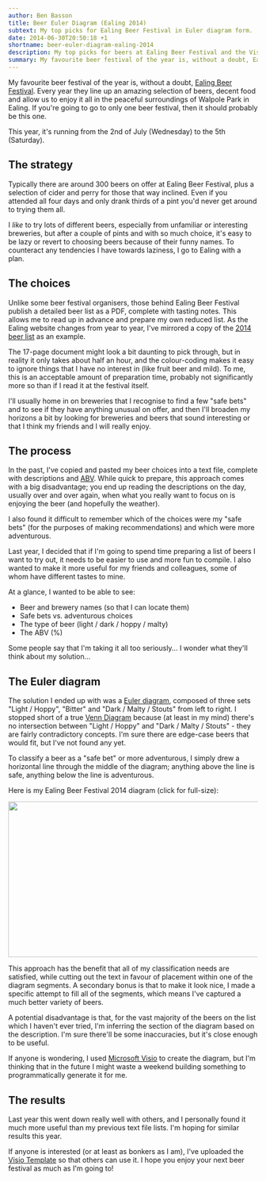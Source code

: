 ```yaml
---
author: Ben Basson
title: Beer Euler Diagram (Ealing 2014)
subtext: My top picks for Ealing Beer Festival in Euler diagram form.
date: 2014-06-30T20:50:18 +1
shortname: beer-euler-diagram-ealing-2014
description: My top picks for beers at Ealing Beer Festival and the Visio Template I use to produce my Beer Euler Diagram. 
summary: My favourite beer festival of the year is, without a doubt, Ealing Beer Festival. In this post, I present my top picks for the festival in Euler Diagram form, along with the Visio template I used to produce it.
---
```


My favourite beer festival of the year is, without a doubt, [Ealing Beer Festival][1]. Every year they line up an amazing selection of beers, decent food and allow us to enjoy it all in the peaceful surroundings of Walpole Park in Ealing. If you're going to go to only one beer festival, then it should probably be this one.

This year, it's running from the 2nd of July (Wednesday) to the 5th (Saturday). 

The strategy
------------

Typically there are around 300 beers on offer at Ealing Beer Festival, plus a selection of cider and perry for those that way inclined. Even if you attended all four days and only drank thirds of a pint you'd never get around to trying them all. 

I *like* to try lots of different beers, especially from unfamiliar or interesting breweries, but after a couple of pints and with so much choice, it's easy to be lazy or revert to choosing beers because of their funny names. To counteract any tendencies I have towards laziness, I go to Ealing with a plan. 

The choices
-----------

Unlike some beer festival organisers, those behind Ealing Beer Festival publish a detailed beer list as a PDF, complete with tasting notes. This allows me to read up in advance and prepare my own reduced list. As the Ealing website changes from year to year, I've mirrored a copy of the [2014 beer list][2] as an example. 

The 17-page document might look a bit daunting to pick through, but in reality it only takes about half an hour, and the colour-coding makes it easy to ignore things that I have no interest in (like fruit beer and mild). To me, this is an acceptable amount of preparation time, probably not significantly more so than if I read it at the festival itself.

I'll usually home in on breweries that I recognise to find a few "safe bets" and to see if they have anything unusual on offer, and then I'll broaden my horizons a bit by looking for breweries and beers that sound interesting or that I think my friends and I will really enjoy.

The process
-----------

In the past, I've copied and pasted my beer choices into a text file, complete with descriptions and [ABV][3]. While quick to prepare, this approach comes with a big disadvantage; you end up reading the descriptions on the day, usually over and over again, when what you really want to focus on is enjoying the beer (and hopefully the weather). 

I also found it difficult to remember which of the choices were my "safe bets" (for the purposes of making recommendations) and which were more adventurous.

Last year, I decided that if I'm going to spend time preparing a list of beers I want to try out, it needs to be easier to use and more fun to compile. I also wanted to make it more useful for my friends and colleagues, some of whom have different tastes to mine.

At a glance, I wanted to be able to see:

* Beer and brewery names (so that I can locate them)
* Safe bets vs. adventurous choices
* The type of beer (light / dark / hoppy / malty)
* The ABV (%)

Some people say that I'm taking it all too seriously... I wonder what they'll think about my solution...

The Euler diagram
----------------

The solution I ended up with was a [Euler diagram][4], composed of three sets "Light / Hoppy", "Bitter" and "Dark / Malty / Stouts" from left to right. I stopped short of a true [Venn Diagram][5] because (at least in my mind) there's no intersection between "Light / Hoppy" and "Dark / Malty / Stouts" - they are fairly contradictory concepts. I'm sure there are edge-case beers that would fit, but I've not found any yet.

To classify a beer as a "safe bet" or more adventurous, I simply drew a horizontal line through the middle of the diagram; anything above the line is safe, anything below the line is adventurous.

Here is my Ealing Beer Festival 2014 diagram (click for full-size):

<a href="/images/blog/ealing-beer-euler-2014.png" target="_blank" markdown="1">
  <img src="/images/blog/ealing-beer-euler-2014.png" width="600" height="314" markdown="1">
</a>

This approach has the benefit that all of my classification needs are satisfied, while cutting out the text in favour of placement within one of the diagram segments. A secondary bonus is that to make it look nice, I made a specific attempt to fill all of the segments, which means I've captured a much better variety of beers.

A potential disadvantage is that, for the vast majority of the beers on the list which I haven't ever tried, I'm inferring the section of the diagram based on the description. I'm sure there'll be some inaccuracies, but it's close enough to be useful.

If anyone is wondering, I used [Microsoft Visio][6] to create the diagram, but I'm thinking that in the future I might waste a weekend building something to programmatically generate it for me.

The results
-----------

Last year this went down really well with others, and I personally found it much more useful than my previous text file lists. I'm hoping for similar results this year.

If anyone is interested (or at least as bonkers as I am), I've uploaded the [Visio Template][7] so that others can use it. I hope you enjoy your next beer festival as much as I'm going to!

[1]: http://www.ealingbeerfestival.org.uk/
[2]: /docs/blog/ealing-beer-list-2014.pdf
[3]: http://en.wikipedia.org/wiki/Alcohol_by_volume
[4]: http://en.wikipedia.org/wiki/Euler_diagram
[5]: http://en.wikipedia.org/wiki/Venn_diagram
[6]: http://office.microsoft.com/en-gb/visio/
[7]: /docs/blog/beer-euler-diagram.vtx